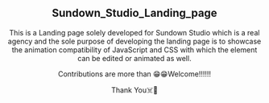 <div align = "center">

## **Sundown_Studio_Landing_page**

This is a Landing page solely developed for Sundown Studio which is a real agency and the sole purpose of developing the landing page is to showcase the animation compatibility of JavaScript and CSS with which the element can be edited or animated as well. 

Contributions are more than 😁😁Welcome!!!!!!

Thank You☠️🫡














</div>
